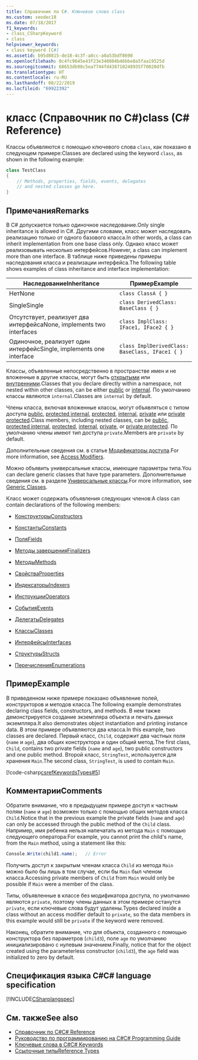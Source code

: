 ```yaml
---
title: Справочник по C#. Ключевое слово class
ms.custom: seodec18
ms.date: 07/18/2017
f1_keywords:
- class_CSharpKeyword
- class
helpviewer_keywords:
- class keyword [C#]
ms.assetid: b95d8815-de18-4c3f-a8cc-a0a53bdf8690
ms.openlocfilehash: 0c4fc9645e43f23e340804b46bbe8a5faa19525d
ms.sourcegitcommit: 68653db98c5ea7744fd438710248935f70020dfb
ms.translationtype: HT
ms.contentlocale: ru-RU
ms.lasthandoff: 08/22/2019
ms.locfileid: "69922392"
---
```

# <a name="class-c-reference"></a><span data-ttu-id="9cfd6-102">класс (Справочник по C#)</span><span class="sxs-lookup"><span data-stu-id="9cfd6-102">class (C# Reference)</span></span>

<span data-ttu-id="9cfd6-103">Классы объявляются с помощью ключевого слова `class`, как показано в следующем примере:</span><span class="sxs-lookup"><span data-stu-id="9cfd6-103">Classes are declared using the keyword `class`, as shown in the following example:</span></span>

```csharp
class TestClass
{
    // Methods, properties, fields, events, delegates
    // and nested classes go here.
}
```

## <a name="remarks"></a><span data-ttu-id="9cfd6-104">Примечания</span><span class="sxs-lookup"><span data-stu-id="9cfd6-104">Remarks</span></span>

<span data-ttu-id="9cfd6-105">В C# допускается только одиночное наследование.</span><span class="sxs-lookup"><span data-stu-id="9cfd6-105">Only single inheritance is allowed in C#.</span></span> <span data-ttu-id="9cfd6-106">Другими словами, класс может наследовать реализацию только от одного базового класса.</span><span class="sxs-lookup"><span data-stu-id="9cfd6-106">In other words, a class can inherit implementation from one base class only.</span></span> <span data-ttu-id="9cfd6-107">Однако класс может реализовывать несколько интерфейсов.</span><span class="sxs-lookup"><span data-stu-id="9cfd6-107">However, a class can implement more than one interface.</span></span> <span data-ttu-id="9cfd6-108">В таблице ниже приведены примеры наследования класса и реализации интерфейса.</span><span class="sxs-lookup"><span data-stu-id="9cfd6-108">The following table shows examples of class inheritance and interface implementation:</span></span>

|<span data-ttu-id="9cfd6-109">Наследование</span><span class="sxs-lookup"><span data-stu-id="9cfd6-109">Inheritance</span></span>|<span data-ttu-id="9cfd6-110">Пример</span><span class="sxs-lookup"><span data-stu-id="9cfd6-110">Example</span></span>|
|-----------------|-------------|
|<span data-ttu-id="9cfd6-111">Нет</span><span class="sxs-lookup"><span data-stu-id="9cfd6-111">None</span></span>|`class ClassA { }`|
|<span data-ttu-id="9cfd6-112">Single</span><span class="sxs-lookup"><span data-stu-id="9cfd6-112">Single</span></span>|`class DerivedClass: BaseClass { }`|
|<span data-ttu-id="9cfd6-113">Отсутствует, реализует два интерфейса</span><span class="sxs-lookup"><span data-stu-id="9cfd6-113">None, implements two interfaces</span></span>|`class ImplClass: IFace1, IFace2 { }`|
|<span data-ttu-id="9cfd6-114">Одиночное, реализует один интерфейс</span><span class="sxs-lookup"><span data-stu-id="9cfd6-114">Single, implements one interface</span></span>|`class ImplDerivedClass: BaseClass, IFace1 { }`|

<span data-ttu-id="9cfd6-115">Классы, объявленные непосредственно в пространстве имен и не вложенные в другие классы, могут быть [открытыми](./public.md) или [внутренними](./internal.md).</span><span class="sxs-lookup"><span data-stu-id="9cfd6-115">Classes that you declare directly within a namespace, not nested within other classes, can be either [public](./public.md) or [internal](./internal.md).</span></span> <span data-ttu-id="9cfd6-116">По умолчанию классы являются `internal`.</span><span class="sxs-lookup"><span data-stu-id="9cfd6-116">Classes are `internal` by default.</span></span>

<span data-ttu-id="9cfd6-117">Члены класса, включая вложенные классы, могут объявляться с типом доступа [public](public.md), [protected internal](protected-internal.md), [protected](protected.md), [internal](internal.md), [private](private.md) или [private protected](private-protected.md).</span><span class="sxs-lookup"><span data-stu-id="9cfd6-117">Class members, including nested classes, can be [public](public.md), [protected internal](protected-internal.md), [protected](protected.md), [internal](internal.md), [private](private.md), or [private protected](private-protected.md).</span></span> <span data-ttu-id="9cfd6-118">По умолчанию члены имеют тип доступа `private`.</span><span class="sxs-lookup"><span data-stu-id="9cfd6-118">Members are `private` by default.</span></span>

<span data-ttu-id="9cfd6-119">Дополнительные сведения см. в статье [Модификаторы доступа](../../programming-guide/classes-and-structs/access-modifiers.md).</span><span class="sxs-lookup"><span data-stu-id="9cfd6-119">For more information, see [Access Modifiers](../../programming-guide/classes-and-structs/access-modifiers.md).</span></span>

<span data-ttu-id="9cfd6-120">Можно объявить универсальные классы, имеющие параметры типа.</span><span class="sxs-lookup"><span data-stu-id="9cfd6-120">You can declare generic classes that have type parameters.</span></span> <span data-ttu-id="9cfd6-121">Дополнительные сведения см. в разделе [Универсальные классы](../../programming-guide/generics/generic-classes.md).</span><span class="sxs-lookup"><span data-stu-id="9cfd6-121">For more information, see [Generic Classes](../../programming-guide/generics/generic-classes.md).</span></span>

<span data-ttu-id="9cfd6-122">Класс может содержать объявления следующих членов:</span><span class="sxs-lookup"><span data-stu-id="9cfd6-122">A class can contain declarations of the following members:</span></span>

- [<span data-ttu-id="9cfd6-123">Конструкторы</span><span class="sxs-lookup"><span data-stu-id="9cfd6-123">Constructors</span></span>](../../programming-guide/classes-and-structs/constructors.md)

- [<span data-ttu-id="9cfd6-124">Константы</span><span class="sxs-lookup"><span data-stu-id="9cfd6-124">Constants</span></span>](../../programming-guide/classes-and-structs/constants.md)

- [<span data-ttu-id="9cfd6-125">Поля</span><span class="sxs-lookup"><span data-stu-id="9cfd6-125">Fields</span></span>](../../programming-guide/classes-and-structs/fields.md)

- [<span data-ttu-id="9cfd6-126">Методы завершения</span><span class="sxs-lookup"><span data-stu-id="9cfd6-126">Finalizers</span></span>](../../programming-guide/classes-and-structs/destructors.md)

- [<span data-ttu-id="9cfd6-127">Методы</span><span class="sxs-lookup"><span data-stu-id="9cfd6-127">Methods</span></span>](../../programming-guide/classes-and-structs/methods.md)

- [<span data-ttu-id="9cfd6-128">Свойства</span><span class="sxs-lookup"><span data-stu-id="9cfd6-128">Properties</span></span>](../../programming-guide/classes-and-structs/properties.md)

- [<span data-ttu-id="9cfd6-129">Индексаторы</span><span class="sxs-lookup"><span data-stu-id="9cfd6-129">Indexers</span></span>](../../programming-guide/indexers/index.md)

- [<span data-ttu-id="9cfd6-130">Инструкции</span><span class="sxs-lookup"><span data-stu-id="9cfd6-130">Operators</span></span>](../operators/index.md)

- [<span data-ttu-id="9cfd6-131">События</span><span class="sxs-lookup"><span data-stu-id="9cfd6-131">Events</span></span>](../../programming-guide/events/index.md)

- [<span data-ttu-id="9cfd6-132">Делегаты</span><span class="sxs-lookup"><span data-stu-id="9cfd6-132">Delegates</span></span>](../../programming-guide/delegates/index.md)

- [<span data-ttu-id="9cfd6-133">Классы</span><span class="sxs-lookup"><span data-stu-id="9cfd6-133">Classes</span></span>](../../programming-guide/classes-and-structs/classes.md)

- [<span data-ttu-id="9cfd6-134">Интерфейсы</span><span class="sxs-lookup"><span data-stu-id="9cfd6-134">Interfaces</span></span>](../../programming-guide/interfaces/index.md)

- [<span data-ttu-id="9cfd6-135">Структуры</span><span class="sxs-lookup"><span data-stu-id="9cfd6-135">Structs</span></span>](../../programming-guide/classes-and-structs/structs.md)

- [<span data-ttu-id="9cfd6-136">Перечисления</span><span class="sxs-lookup"><span data-stu-id="9cfd6-136">Enumerations</span></span>](../../programming-guide/enumeration-types.md)

## <a name="example"></a><span data-ttu-id="9cfd6-137">Пример</span><span class="sxs-lookup"><span data-stu-id="9cfd6-137">Example</span></span>

<span data-ttu-id="9cfd6-138">В приведенном ниже примере показано объявление полей, конструкторов и методов класса.</span><span class="sxs-lookup"><span data-stu-id="9cfd6-138">The following example demonstrates declaring class fields, constructors, and methods.</span></span> <span data-ttu-id="9cfd6-139">В нем также демонстрируется создание экземпляра объекта и печать данных экземпляра.</span><span class="sxs-lookup"><span data-stu-id="9cfd6-139">It also demonstrates object instantiation and printing instance data.</span></span> <span data-ttu-id="9cfd6-140">В этом примере объявляются два класса.</span><span class="sxs-lookup"><span data-stu-id="9cfd6-140">In this example, two classes are declared.</span></span> <span data-ttu-id="9cfd6-141">Первый класс, `Child`, содержит два частных поля (`name` и `age`), два общих конструктора и один общий метод.</span><span class="sxs-lookup"><span data-stu-id="9cfd6-141">The first class, `Child`, contains two private fields (`name` and `age`), two public constructors and one public method.</span></span> <span data-ttu-id="9cfd6-142">Второй класс, `StringTest`, используется для хранения `Main`.</span><span class="sxs-lookup"><span data-stu-id="9cfd6-142">The second class, `StringTest`, is used to contain `Main`.</span></span>

[!code-csharp[csrefKeywordsTypes#5](~/samples/snippets/csharp/VS_Snippets_VBCSharp/csrefKeywordsTypes/CS/keywordsTypes.cs#5)]

## <a name="comments"></a><span data-ttu-id="9cfd6-143">Комментарии</span><span class="sxs-lookup"><span data-stu-id="9cfd6-143">Comments</span></span>

<span data-ttu-id="9cfd6-144">Обратите внимание, что в предыдущем примере доступ к частным полям (`name` и `age`) возможен только с помощью общих методов класса `Child`.</span><span class="sxs-lookup"><span data-stu-id="9cfd6-144">Notice that in the previous example the private fields (`name` and `age`) can only be accessed through the public method of the `Child` class.</span></span> <span data-ttu-id="9cfd6-145">Например, имя ребенка нельзя напечатать из метода `Main` с помощью следующего оператора:</span><span class="sxs-lookup"><span data-stu-id="9cfd6-145">For example, you cannot print the child's name, from the `Main` method, using a statement like this:</span></span>

```csharp
Console.Write(child1.name);   // Error
```

<span data-ttu-id="9cfd6-146">Получить доступ к закрытым членам класса `Child` из метода `Main` можно было бы лишь в том случае, если бы `Main` был членом класса.</span><span class="sxs-lookup"><span data-stu-id="9cfd6-146">Accessing private members of `Child` from `Main` would only be possible if `Main` were a member of the class.</span></span>

<span data-ttu-id="9cfd6-147">Типы, объявленные в классе без модификатора доступа, по умолчанию являются `private`, поэтому члены данных в этом примере останутся `private`, если ключевые слова будут удалены.</span><span class="sxs-lookup"><span data-stu-id="9cfd6-147">Types declared inside a class without an access modifier default to `private`, so the data members in this example would still be `private` if the keyword were removed.</span></span>

<span data-ttu-id="9cfd6-148">Наконец, обратите внимание, что для объекта, созданного с помощью конструктора без параметров (`child3`), поле `age` по умолчанию инициализировано с нулевым значением.</span><span class="sxs-lookup"><span data-stu-id="9cfd6-148">Finally, notice that for the object created using the parameterless constructor (`child3`), the `age` field was initialized to zero by default.</span></span>

## <a name="c-language-specification"></a><span data-ttu-id="9cfd6-149">Спецификация языка C#</span><span class="sxs-lookup"><span data-stu-id="9cfd6-149">C# language specification</span></span>

[!INCLUDE[CSharplangspec](~/includes/csharplangspec-md.md)]

## <a name="see-also"></a><span data-ttu-id="9cfd6-150">См. также</span><span class="sxs-lookup"><span data-stu-id="9cfd6-150">See also</span></span>

- [<span data-ttu-id="9cfd6-151">Справочник по C#</span><span class="sxs-lookup"><span data-stu-id="9cfd6-151">C# Reference</span></span>](../index.md)
- [<span data-ttu-id="9cfd6-152">Руководство по программированию на C#</span><span class="sxs-lookup"><span data-stu-id="9cfd6-152">C# Programming Guide</span></span>](../../programming-guide/index.md)
- [<span data-ttu-id="9cfd6-153">Ключевые слова в C#</span><span class="sxs-lookup"><span data-stu-id="9cfd6-153">C# Keywords</span></span>](./index.md)
- [<span data-ttu-id="9cfd6-154">Ссылочные типы</span><span class="sxs-lookup"><span data-stu-id="9cfd6-154">Reference Types</span></span>](./reference-types.md)
